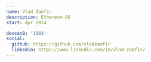 ```yaml
---
name: Vlad Zamfir
description: Ethereum OG
start: Apr 2014

devcon0: '1503'
social:
  github: https://github.com/vladzamfir
  linkedin: https://www.linkedin.com/in/vlad-zamfir/
---
```



